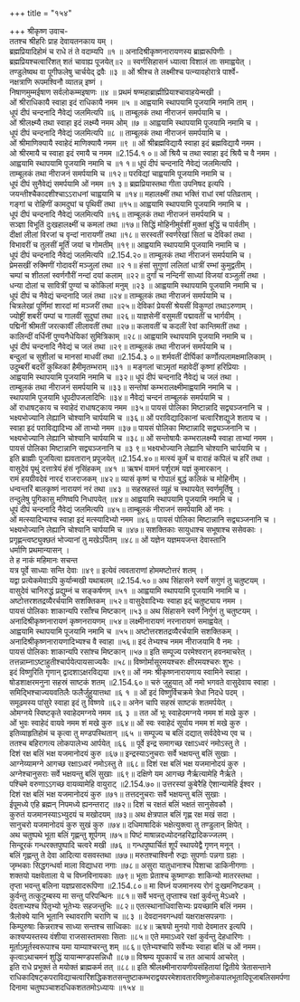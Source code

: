 +++
title = "१५४"

+++
श्रीकृष्ण उवाच-  
ततश्च श्रीहरिः प्राह देवायतनकाय यम् ।  
ब्रह्मप्रियादिहोमं च राधे तं ते वदाम्यपि ॥१ ॥
अनादिश्रीकृष्णनारायणस्य ब्राह्मरूपिणीः ।  
ब्रह्मप्रियश्चत्वारिंशत् शतं चावाह्य पूजयेत्॥२ ॥
स्वर्णसिहासनं ध्यात्वा विशालं ताः समाह्वयेत् ।  
तण्डुलेष्वथ वा पूगीफलेषु चार्चयेद् द्रवैः ॥३ ॥
ओं श्रीश्च ते लक्ष्मीश्च पत्न्यावहोरात्रे पार्श्वे-  
नक्षत्राणि रूपमश्विनौ व्यातन्न् इष्णं ।  
निषाणमुम्मईषाण सर्वलोकम्मइषाणः ॥४ ॥
प्रथमं षण्महाब्राह्मीप्रियाश्चावाहयेन्मखी ।  
ओं श्रीराधिकायै स्वाहा इदं राधिकायै नमम ॥५ ॥
आह्वयामि स्थापयामि पूजयामि नमामि ताम् ।  
धूपं दीपं चन्दनादि नैवेद्यं जलमित्यपि ॥६ ॥
ताम्बूलकं तथा नीराजनं समर्पयामि च ।  
ओं श्रीलक्ष्म्यै तथा स्वाहा इदं लक्ष्म्यै नमम ओम् ॥७ ॥
आह्वयामि स्थापयामि पूजयामि नमामि च ।  
धूपं दीपं चन्दनादि नैवेद्यं जलमित्यपि ॥८ ॥
ताम्बूलकं तथा नीराजनं समर्पयामि च ।  
ओं श्रीमाणिक्यायै स्वाहेदं माणिक्यायै नमम ॥९ ॥
ओं श्रीब्रह्मविद्यायै स्वाहा इदं ब्रह्मविद्यायै नमम ।  
ओ श्रीरमायै च स्वाहा इदं रमायै च नमम ॥2.154.१ ०॥
ओं श्रियै च तथा स्वाहा इदं श्रियै च वै नमम ।  
आह्वयामि स्थापयामि पूजयामि नमामि च ॥१ १॥
धूपं दीपं चन्दनादि नैवेद्यं जलमित्यपि ।  
ताम्बूलकं तथा नीराजनं समर्पयामि च ॥१२॥
परविद्यां चाह्वयामि पूजयामि नमामि च ।  
धूपं दीपं सुनैवेद्यं समर्पयामि ओं नमम ॥१ ३॥
ब्रह्मप्रियास्तथा गीता उपनिषद इत्यपि ।  
जयन्तीश्चैकादशीश्चाऽऽराधनां चाह्वयामि च ॥१४॥
महालक्ष्मीं तथा भक्तिं राधां रमां पतिव्रताम् ।  
गङ्गां च रोहिणीं कामदुघां च पृथिवीं तथा ॥१५॥
आह्वयामि स्थापयामि पूजयामि नमामि च ।  
धूपं दीपं चन्दनादि नैवेद्यं जलमित्यपि ॥१६॥
ताम्बूलकं तथा नीराजनं समर्पयामि च ।  
सञ्ज्ञा विभूतिं दुःखहालक्ष्मीं च कमलां तथा ॥१७॥
सिद्धिं मोहिनीमुर्वशीं मुक्तां बुद्धिं च पार्वतीम् ।  
दीक्षां लीलां विरजां च वृन्दां नारायणीं तथा ॥१८॥
सरस्वतीं स्वर्णरेखां सितां च देविकां तथा ।  
विभावरीं च तुलसीं मूर्तिं जयां च गोमतीम् ॥१९॥
आह्वयामि स्थापयामि पूजयामि नमामि च ।  
धूपं दीपं चन्दनादि नैवेद्यं जलमित्यपि ॥2.154.२०॥
ताम्बूलकं तथा नीराजनं समर्पयामि च ।  
प्रेमसखीं रुक्मिणीं गोदावरीं मञ्जुलां तथा ॥२ १॥
हंसां सुगुणां ललितां धात्रीं रम्भां कुमुद्वतीम् ।  
चम्पां च शीतलां स्वर्णगौरीं नन्दां दयां कलाम् ॥२२॥
दुर्गां च नन्दिनीं साध्यां विजयां वञ्जुलीं तथा ।  
धन्या दोलां च सावित्रीं पुण्यां च कोकिलां मनुम् ॥२३ ॥
आह्वयामि स्थापयामि पूजयामि नमामि च ।  
धूपं दीपं च नैवेद्यं चन्दनादि जलं तथा ॥२४॥
ताम्बूलकं तथा नीराजनं समर्पयामि च ।  
चित्रलेखां पूर्णिमां शारदां मां मञ्जरीं तथा ॥२५॥
देविकां प्रेयसीं श्रेयसीं विकुण्ठां तथाऽरुणाम् ।  
ज्योष्ट्रीं शबरीं पम्पां च गालवीं सुदुघां तथा ॥२६॥
याज्ञसेनीं वसुमतीं पद्मावतीं च भार्गवीम् ।  
पद्मिनीं श्रीमतीं जरत्कार्वीं लीलावतीं तथा ॥२७॥
कलावतीं च कदलीं रेवां कान्तिमतीं तथा ।  
कालिन्दीं वर्धिनीं पुण्यनैधेयिकां सुमित्रिकाम् ॥२८॥
आह्वयामि स्थापयामि पूजयामि नमामि च ।  
धूपं दीपं चन्दनादि नैवेद्यं च जलं तथा ॥२९॥
ताम्बूलकं तथा नीराजनं समर्पयामि च ।  
बन्दुलां च सुशीलां च मानसां माधवीं तथा ॥2.154.३ ०॥
शर्मवतीं दीर्घिकां कर्णोत्पलामक्षमालिकाम् ।  
उदुम्बरीं बदरीं कुब्जिकां हैमीमृतम्भराम् ॥३१ ॥
मङ्गलां चाऽमृतां महावेदीं कृष्णां हरिप्रियाः ।  
आह्वयामि स्थापयामि पूजयामि नमामि च ॥३२॥
धूपं दीपं चन्दनादि नैवेद्यं च जलं तथा ।  
ताम्बूलकं तथा नीराजनं समर्पयामि च ॥३३॥
सन्तोषां कम्भरालक्ष्मीमाह्वयामि नमामि च ।  
स्थापयामि पूजयामि धूपदीपजलादिभिः ॥३४॥
नैवेद्यं चन्दनं ताम्बूलकं समर्पयामि च ।  
ओं राधाषट्काय च स्वाहेदं राधाषट्काय नमम ॥३५॥
पायसं पोलिका मिष्टान्नादि सद्व्यञ्जनानि च ।  
भक्ष्यभोज्यानि लेह्यानि चोश्यानि चार्पयामि च ॥३६॥
ओं पराविद्यादिकानां चत्वारिंशद्युजे शताय च ।  
स्वाहा इदं पराविद्यादिभ्य ओं ताभ्यो नमम ॥३७॥
पायसं पोलिका मिष्टान्नादि सद्व्यञ्जनानि च ।  
भक्ष्यभोज्यानि लेह्यानि चोश्यानि चार्पयामि च ॥३८॥
ओं सन्तोषायैः कम्भरालक्ष्म्यै स्वाहा ताभ्यां नमम ।  
पायसं पोलिका मिष्टान्नानि सद्व्यञ्जनानि च ॥३ ९॥
भक्ष्यभोज्यानि लेह्यानि चोश्यानि चार्पयामि च ।  
इति ब्राह्मीः पूजयित्वा ह्यवतारान् प्रपूजयेत् ॥2.154.४०॥
मत्स्यं कूर्मं च वाराहं कपिलं च हरिं तथा ।  
वासुदेवं पृथुं दत्तात्रेयं हंसं नृसिंहकम् ॥४१ ॥
ऋषभं वामनं पर्शुरामं यज्ञं कुमारकान् ।  
रामं हयग्रीवदेवं नारदं राजराजकम् ॥४२॥
व्यासं कृष्णं च गोपालं बुद्धं कलिकं च मोहिनीम् ।  
धन्वन्तरिं बालकृष्णं नारायणं नरं तथा ॥४३ ॥
सहस्रहस्तं व्यूहं च स्थापयेत् स्वर्णमूर्तिषु ।  
तन्दुलेषु पूगिकासु मणिष्वपि निधापयेत् ॥४४॥
आह्वयामि स्थापयामि पूजयामि नमामि च ।  
धूपं दीपं चन्दनादि नैवेद्यं जलमित्यपि ॥४५॥
ताम्बूलकं नीराजनं समर्पयामि ओं नमः ।  
ओं मत्स्यादिभ्यश्च स्वाहा इदं मत्स्यादिभ्यो नमम ॥४६॥
पायसं पोलिका मिष्टान्नानि सद्व्यञ्जनानि च ।  
भक्ष्यभोज्यानि लेह्यानि चोश्यानि चार्पयामि च ॥४७॥
सशक्तिकाः सायुधाश्च सभूषाश्च ससेवकाः ।  
प्रगृह्णन्त्वष्ट्युक्छतं भोज्यानां तु मखेऽर्पितम् ॥४८॥
ओं यज्ञेन यज्ञमयजन्त देवास्तानि  
धर्माणि प्रथमान्यासन् ।  
ते ह नाकं महिमानः सचन्त  
यत्र पूर्वे साध्याः सन्ति देवाः ॥४९॥
इत्येवं त्ववताराणां होममष्टोत्तरं शतम् ।  
यद्वा प्रत्येकमेवाऽपि कुर्यान्मखी यथाबलम् ॥2.154.५०॥
अथ सिंहासने स्वर्णे सगुणं तु चतुष्टयम् ।  
वासुदेवं चानिरुद्धं प्रद्युम्नं च सङ्कर्षणम् ॥५१ ॥
आह्वयामि स्थापयामि पूजयामि नमामि च ।  
अष्टोत्तरशतद्रव्यैरर्चयामि सशक्तिकम् ॥५२॥
वासुदेवादिभ्यः स्वाहा इद्ं चतुष्ट्याय नमम ।  
पायसं पोलिकाः शाकान्यपि रसाँश्च मिष्टकान् ॥५३॥
अथ सिंहासने स्वर्णे निर्गुणं तु चतुष्टयम् ।  
अनादिश्रीकृष्णनारायणं कृष्णनरायणम् ॥५४॥
लक्ष्मीनारायणं नरनारायणं समाह्वयेत् ।  
आह्वयामि स्थापयामि पूजयामि नमामि च ॥५५॥
अष्टोत्तरशतद्रव्यैरर्चयामि सशक्तिकम् ।  
अनादिश्रीकृष्णनारायणादिभ्यश्च वै स्वाहा ॥५६॥
इदं तेभ्यश्च नमम नीराजयामि वै नमः ।  
पायसं पोलिकाः शाकान्यपि रसांश्च मिष्टकान् ॥५७॥
इति सम्पूज्य परमेश्वरान् हवनमाचरेत् ।  
तत्तन्नाम्नाऽष्टाहुतीश्चार्पयेत्पायसाज्यकैः ॥५८॥
विष्णोर्मासूरमयश्चरुः क्षीरमयश्चरुः शुभः ।  
इदं विष्णुरिति गृणान् द्वादशाऽक्षरविद्यया ॥५९॥
ओं नमः श्रीकृष्णनारायणाय स्वामिने स्वाहा ।  
षोडशाक्षरमनुना सहस्रं साष्टकं शतम् ॥2.154.६०॥
चरुं जुहुयात् ओं नमो भगवते वासुदेवाय स्वाहा ।  
समिद्भिश्चाज्ययवतिलैः फलैर्जुहुयात्तथा ॥६ १ ॥
ओं इदं विष्णुर्विचक्रमे त्रेधा निदधे पदम् ।  
समूढमस्य पांसुरे स्वाहा इदं तु विष्णवे ॥६२॥
अनेन चापि सहस्रं साष्टकं शतमर्पयेत् ।  
ओमग्नये स्विष्टकृते स्वाहेदमग्नये नमम ॥६ ३ ॥
तत ओं भूः स्वाहेदमग्नये नमम शं मखे कुरु ।  
ओं भुवः स्वाहेदं वायवे नमम शं मखे कुरु ॥६४॥
ओं स्वः स्वाहेदं सूर्याय नमम शं मखे कुरु ।  
इतिव्याहृतिहोमं च कृत्वा तु मण्डपस्थितान् ॥६५ ॥
सम्पूज्य च बलिं दद्यात् सर्वदेवेभ्य एव च ।  
ततश्च बहिरागत्य लोकपालेभ्य आर्पयेत् ॥६६ ॥
पूर्वे इन्द्र समागच्छ रक्षाऽध्वरं नमोऽस्तु ते ।  
दिशं रक्ष बलिं भक्ष यजमानोदयं कुरु ॥६७॥
इन्द्रस्याऽनुचराः सर्वे भक्षयन्तु बलिं सुखाः ।  
आग्नेय्यामग्ने आगच्छ रक्षाऽध्वरं नमोऽस्तु ते ॥६८॥
दिशं रक्ष बलिं भक्ष यजमानोदयं कुरु ।  
अग्नेश्चानुसराः सर्वे भक्षयन्तु बलिं सुखाः ॥६९॥
दक्षिणे यम आगच्छ नैर्ऋत्यामेहि नैर्ऋते ।  
पश्चिमे वरुणाऽऽगच्छ वायव्यामेहि वायुराट् ॥2.154.७०॥
उत्तरस्यां कुबेरैहि ऐशान्यामेहि ईश्वर ।  
दिशं रक्ष बलिं भक्ष यजमानोदयं कुरु ॥७१॥
तत्तदनुचराः सर्वे भक्षयन्तु बलिं सुखाः ।  
ईपूमध्ये एहि ब्रह्मन् निपमध्ये ह्यनन्तराट् ॥७२॥
दिशं च रक्षतं बलिं भक्षतं सानुसेवकौ ।  
कुरुतं यजमानस्याऽभ्युदयं च मखोदयम् ॥७३॥
अथ क्षेत्रपाल बलिं गृह्ण रक्ष मखं सदा ।  
सानुचरो यजमानोदयं कुरु सुखं कुरु ॥७४॥
दधिमाषादिकं भक्षेत्युक्त्वा तु तण्डुलान् क्षिपेत् ।  
अथ चतुष्पथे भूता बलिं गृह्णन्तु शूर्पगम् ॥७५॥
पिष्टं माषान्नदध्योदनहरिद्रादिकज्जलम् ।  
सिन्दूरकं गन्धरक्तपुष्पादि चत्वरे मखी ॥७६ ॥
गन्धपुष्पार्चितं शूर्पं स्थापयेद्वै गृणन् मनून् ।  
बलिं गृह्णन्तु ते देवा आदित्या वसवस्तथा ॥७७॥
मरुतश्चाश्विनौ रुद्राः सुपर्णाः पन्नगा ग्रहाः ।  
जृम्भकाः सिद्धगन्धर्वा माला विद्याधरा नगाः ॥७८॥
असुरा यातुधानाश्च पिशाचा डाकिनीगणाः ।  
शक्तयो यक्षवेताला ये च विघ्नविनायकाः ॥७९॥
भूताः प्रेताश्च कूष्माण्डाः शाकिन्यो मातरस्तथा ।  
तृप्ता भवन्तु बलिना यज्ञप्रसादरूपिणा ॥2.154.८०॥
मा विघ्नं यजमानस्य रोगं दुःखमनिष्टकम् ।  
कुर्वन्तु तत्कुटुम्बस्य मा सन्तु परिपन्थिनः ॥८१॥
सर्वे भवन्तु तृप्ताश्च रक्षां कुर्वन्तु मेऽध्वरे ।  
देवताभ्यश्च पितृभ्यो भूतेभ्यः सहजन्तुभिः ॥८२॥
एतत्स्थानाधिवासिभ्यः प्रयच्छामि बलिं नमम ।  
त्रैलोक्ये यानि भूतानि स्थावराणि चराणि च ॥८३ ॥
देवदानवगन्धर्वा यक्षराक्षसपन्नगाः ।  
किम्पुरुषाः किन्नराश्च साध्या सन्तश्च साध्विकाः ॥८४॥
ऋषयो मुनयो गावो देवमातर इत्यपि ।  
काश्यप्यस्तस्य वंशीया राजसास्तामसाः सिताः ॥८५॥
एते ममाऽध्वरे रक्षां कुर्वन्तु देहधारिणः ।  
मूर्ताऽमूर्तस्वरूपाश्च यमा याम्याश्चरन्तु शम् ॥८६॥
एतेभ्यश्चापि सर्वेभ्यः स्वाहा बलिं च ओं नमम।  
कृत्वाऽथाचमनं शुद्धिं यायान्मण्डपसन्निधौ ॥८७॥
विश्रम्य यूपकार्यं च तत आचार्य आचरेत् ।  
इति राधे प्रभूक्तं ते मयोक्तं ब्राह्मकर्म तत् ॥८८॥
इति श्रीलक्ष्मीनारायणीयसंहितायां द्वितीये त्रेतासन्ताने राधिकादिषट्कपराविद्याचत्वारिंशद्धिकशतसन्तुष्टाकम्भराद्वयपरमेशावतारविष्णुलोकपालभूतादिपूजाबलिसमर्पणादिनामा चतुष्पञ्चाशदधिकशततमोऽध्यायः ॥१५४ ॥
    
